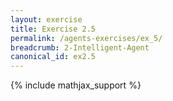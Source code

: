 ```yaml
---
layout: exercise
title: Exercise 2.5
permalink: /agents-exercises/ex_5/
breadcrumb: 2-Intelligent-Agent
canonical_id: ex2.5
---
```


{% include mathjax_support %}
